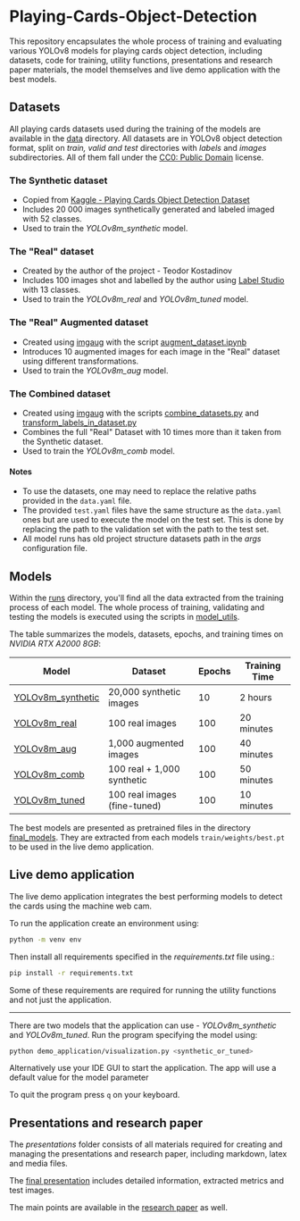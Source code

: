 # Playing-Cards-Object-Detection

This repository encapsulates the whole process of training and evaluating various YOLOv8 models for playing cards object detection, including datasets, code for training, utility functions, presentations and research paper materials, the model themselves and live demo application with the best models.

## Datasets

All playing cards datasets used during the training of the models are available in the [data](./data) directory.
All datasets are in YOLOv8 object detection format, split on *train, valid and test* directories with *labels* and *images* subdirectories.
All of them fall under the [CC0: Public Domain](https://creativecommons.org/publicdomain/zero/1.0/) license.

### The Synthetic dataset

- Copied from [Kaggle - Playing Cards Object Detection Dataset](https://www.kaggle.com/datasets/andy8744/playing-cards-object-detection-dataset)
- Includes 20 000 images synthetically generated and labeled imaged with 52 classes.
- Used to train the *YOLOv8m_synthetic* model.

### The "Real" dataset

- Created by the author of the project - Teodor Kostadinov
- Includes 100 images shot and labelled by the author using [Label Studio](https://labelstud.io/) with 13 classes.
- Used to train the *YOLOv8m_real* and *YOLOv8m_tuned* model.

### The "Real" Augmented dataset

- Created using [imgaug](https://imgaug.readthedocs.io/en/latest/) with the script [augment_dataset.ipynb](./dataset_utils/augment_dataset.ipynb) 
- Introduces 10 augmented images for each image in the "Real" dataset using different transformations.
- Used to train the *YOLOv8m_aug* model.

### The Combined dataset

- Created using [imgaug](https://imgaug.readthedocs.io/en/latest/) with the scripts [combine_datasets.py](./dataset_utils/combine_datasets.py) and [transform_labels_in_dataset.py](./dataset_utils/transform_labels_in_dateset.py)
- Combines the full "Real" Dataset with 10 times more than it taken from the Synthetic dataset.
- Used to train the *YOLOv8m_comb* model.

#### Notes

- To use the datasets, one may need to replace the relative paths provided in the `data.yaml` file.
- The provided `test.yaml` files have the same structure as the `data.yaml` ones but are used to execute the model on the test set. This is done by replacing the path to the validation set with the path to the test set.
- All model runs has old project structure datasets path in the *args* configuration file.

## Models

Within the [runs](./runs) directory, you'll find all the data extracted from the training process of each model. The whole process of training, validating and testing the models is executed using the scripts in [model_utils](./model_utils/).

The table summarizes the models, datasets, epochs, and training times on *NVIDIA RTX A2000 8GB*:

| Model | Dataset | Epochs | Training Time |
| --- | --- | ---- | ---- |
| [YOLOv8m_synthetic](./runs/YOLOv8m_synthetic) | 20,000 synthetic images      | 10     | 2 hours    |
| [YOLOv8m_real](./runs/YOLOv8m_real)      | 100 real images              | 100    | 20 minutes |
| [YOLOv8m_aug](./runs/YOLOv8m_aug)       | 1,000 augmented images       | 100    | 40 minutes |
| [YOLOv8m_comb](./runs/YOLOv8m_comb)      | 100 real + 1,000 synthetic   | 100    | 50 minutes |
| [YOLOv8m_tuned](./runs/YOLOv8m_tuned)     | 100 real images (fine-tuned) | 100    | 10 minutes |

The best models are presented as pretrained files in the directory [final_models](./final_models). They are extracted from each models `train/weights/best.pt` to be used in the live demo application.

## Live demo application

The live demo application integrates the best performing models to detect the cards using the machine web cam.

To run the application create an environment using:
```bash
python -m venv env
```

Then install all requirements specified in the *requirements.txt* file using.:
```bash
pip install -r requirements.txt
```

Some of these requirements are required for running the utility functions and not just the application.

---

There are two models that the application can use - *YOLOv8m_synthetic* and *YOLOv8m_tuned*. Run the program specifying the model using:
```bash
python demo_application/visualization.py <synthetic_or_tuned>
```

Alternatively use your IDE GUI to start the application. The app will use a default value for the model parameter

To quit the program press `q` on your keyboard.

## Presentations and research paper

The *presentations* folder consists of all materials required for creating and managing the presentations and research paper, including markdown, latex and media files.

The [final presentation](./presentations/presentation_final/presentation.pdf) includes detailed information, extracted metrics and test images. 

The main points are available in the [research paper](./presentations/research_paper/playing_cards_object_detection_yolov8.pdf) as well.